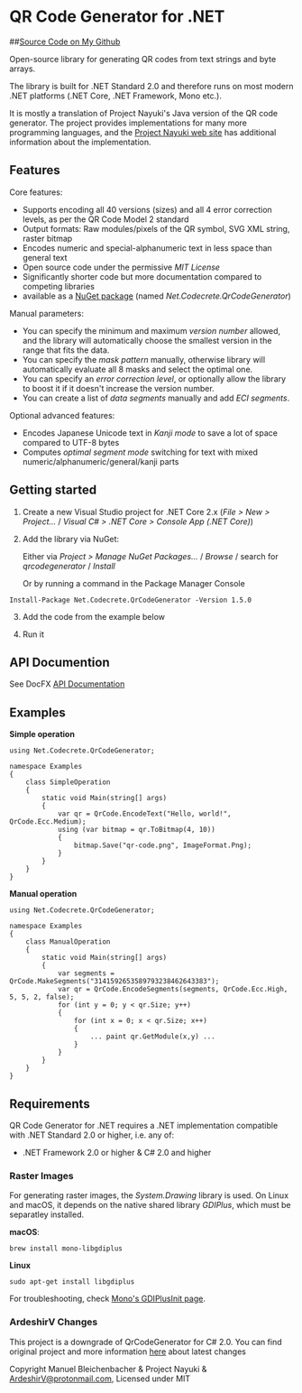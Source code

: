 # QR Code Generator for .NET

##<a href="https://github.com/ArdeshirV/ArdeshirV.Utility.QrCode">Source Code on My Github</a>

Open-source library for generating QR codes from text strings and byte arrays.

The library is built for .NET Standard 2.0 and therefore runs on most modern .NET platforms (.NET Core, .NET Framework, Mono etc.).

It is mostly a translation of Project Nayuki's Java version of the QR code generator. The project provides implementations for
many more programming languages, and the [Project Nayuki web site](https://www.nayuki.io/page/qr-code-generator-library) has additional information about the implementation.


## Features

Core features:

 * Supports encoding all 40 versions (sizes) and all 4 error correction levels, as per the QR Code Model 2 standard
 * Output formats: Raw modules/pixels of the QR symbol, SVG XML string, raster bitmap
 * Encodes numeric and special-alphanumeric text in less space than general text
 * Open source code under the permissive *MIT License*
 * Significantly shorter code but more documentation compared to competing libraries
 * available as a [NuGet package](https://www.nuget.org/packages/Net.Codecrete.QrCodeGenerator/) (named *Net.Codecrete.QrCodeGenerator*)

Manual parameters:

 * You can specify the minimum and maximum *version number* allowed, and the library will automatically choose the smallest version in the range that fits the data.
 * You can specify the *mask pattern* manually, otherwise library will automatically evaluate all 8 masks and select the optimal one.
 * You can specify an *error correction level*, or optionally allow the library to boost it if it doesn't increase the version number.
 * You can create a list of *data segments* manually and add *ECI segments*.

Optional advanced features:

 * Encodes Japanese Unicode text in *Kanji mode* to save a lot of space compared to UTF-8 bytes
 * Computes *optimal segment mode* switching for text with mixed numeric/alphanumeric/general/kanji parts



## Getting started

1. Create a new Visual Studio project for .NET Core 2.x (*File > New > Project...* / *Visual C# > .NET Core > Console App (.NET Core)*)

2. Add the library via NuGet:

   Either via *Project > Manage NuGet Packages...* / *Browse* / search for *qrcodegenerator* / *Install*
   
   Or by running a command in the Package Manager Console

```
Install-Package Net.Codecrete.QrCodeGenerator -Version 1.5.0
```
3. Add the code from the example below

4. Run it


## API Documention

See DocFX [API Documentation](https://codecrete.net/QrCodeGenerator/api/index.html)


## Examples

**Simple operation**

```cslang
using Net.Codecrete.QrCodeGenerator;

namespace Examples
{
    class SimpleOperation
    {
        static void Main(string[] args)
        {
            var qr = QrCode.EncodeText("Hello, world!", QrCode.Ecc.Medium);
            using (var bitmap = qr.ToBitmap(4, 10))
            {
                bitmap.Save("qr-code.png", ImageFormat.Png);
            }
        }
    }
}
```

**Manual operation**

```cslang
using Net.Codecrete.QrCodeGenerator;

namespace Examples
{
    class ManualOperation
    {
        static void Main(string[] args)
        {
            var segments = QrCode.MakeSegments("3141592653589793238462643383");
            var qr = QrCode.EncodeSegments(segments, QrCode.Ecc.High, 5, 5, 2, false);
            for (int y = 0; y < qr.Size; y++)
            {
                for (int x = 0; x < qr.Size; x++)
                {
                    ... paint qr.GetModule(x,y) ...
                }
            }
        }
    }
}
```


## Requirements

QR Code Generator for .NET requires a .NET implementation compatible with .NET Standard 2.0 or higher, i.e. any of:

- .NET Framework 2.0 or higher & C# 2.0 and higher


### Raster Images

For generating raster images, the *System.Drawing* library is used. On Linux and macOS, it depends on the native shared library *GDIPlus*, which must be separatley installed.


**macOS**:

```
brew install mono-libgdiplus
```


**Linux**

```
sudo apt-get install libgdiplus
```

For troubleshooting, check [Mono's GDIPlusInit page](https://www.mono-project.com/docs/gui/problemgdiplusinit/).


### ArdeshirV Changes

This project is a downgrade of QrCodeGenerator for C# 2.0. You can find original project and more information <a href="https://github.com/manuelbl/QrCodeGenerator">here</a> about latest changes


Copyright Manuel Bleichenbacher & Project Nayuki & ArdeshirV@protonmail.com, Licensed under MIT
